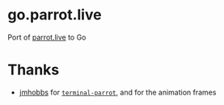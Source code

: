 # go.parrot.live

Port of [parrot.live](https://github.com/hugomd/parrot.live) to Go

# Thanks
* [jmhobbs](https://github.com/jmhobbs) for [`terminal-parrot`](https://github.com/jmhobbs/terminal-parrot), and for the animation frames
